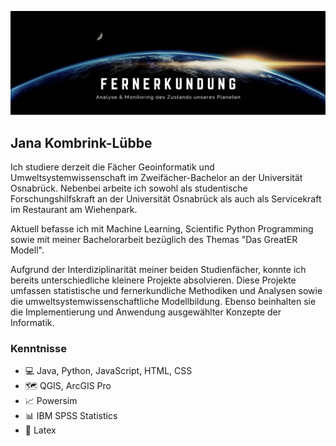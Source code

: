 ![Design and Development](https://github.com/JanaK-L/JanaK-L/blob/main/Banner.png)


## Jana Kombrink-Lübbe

Ich studiere derzeit die Fächer Geoinformatik und Umweltsystemwissenschaft im Zweifächer-Bachelor an der Universität Osnabrück. Nebenbei arbeite ich sowohl als studentische Forschungshilfskraft an der Universität Osnabrück als auch als Servicekraft im Restaurant am Wiehenpark.

Aktuell befasse ich mit Machine Learning, Scientific Python Programming sowie mit meiner Bachelorarbeit bezüglich des Themas "Das GreatER Modell".

Aufgrund der Interdiziplinarität meiner beiden Studienfächer, konnte ich bereits unterschiedliche kleinere Projekte absolvieren. Diese Projekte umfassen statistische und fernerkundliche Methodiken und Analysen sowie die umweltsystemwissenschaftliche Modellbildung. Ebenso beinhalten sie die Implementierung und Anwendung ausgewählter Konzepte der Informatik.

### Kenntnisse
* 💻 Java, Python, JavaScript, HTML, CSS
* 🗺️ QGIS, ArcGIS Pro
* 📈 Powersim
* 📊 IBM SPSS Statistics
* 📜 Latex


